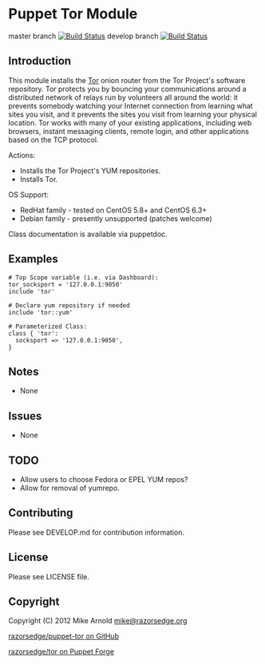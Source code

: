 Puppet Tor Module
=================

master branch [![Build Status](https://secure.travis-ci.org/razorsedge/puppet-tor.png?branch=master)](http://travis-ci.org/razorsedge/puppet-tor)
develop branch [![Build Status](https://secure.travis-ci.org/razorsedge/puppet-tor.png?branch=develop)](http://travis-ci.org/razorsedge/puppet-tor)

Introduction
------------

This module installs the [Tor](https://www.torproject.org/) onion router from the Tor Project's software repository.  Tor protects you by bouncing your communications around a distributed network of relays run by volunteers all around the world: it prevents somebody watching your Internet connection from learning what sites you visit, and it prevents the sites you visit from learning your physical location. Tor works with many of your existing applications, including web browsers, instant messaging clients, remote login, and other applications based on the TCP protocol.

Actions:

* Installs the Tor Project's YUM repositories.
* Installs Tor.

OS Support:

* RedHat family - tested on CentOS 5.8+ and CentOS 6.3+
* Debian family - presently unsupported (patches welcome)

Class documentation is available via puppetdoc.

Examples
--------

    # Top Scope variable (i.e. via Dashboard):
    tor_socksport = '127.0.0.1:9050'
    include 'tor'

    # Declare yum repository if needed
    include 'tor::yum'

    # Parameterized Class:
    class { 'tor':
      socksport => '127.0.0.1:9050',
    }

Notes
-----

* None

Issues
------

* None

TODO
----

* Allow users to choose Fedora or EPEL YUM repos?
* Allow for removal of yumrepo.

Contributing
------------

Please see DEVELOP.md for contribution information.

License
-------

Please see LICENSE file.

Copyright
---------

Copyright (C) 2012 Mike Arnold <mike@razorsedge.org>

[razorsedge/puppet-tor on GitHub](https://github.com/razorsedge/puppet-tor)

[razorsedge/tor on Puppet Forge](http://forge.puppetlabs.com/razorsedge/tor)

